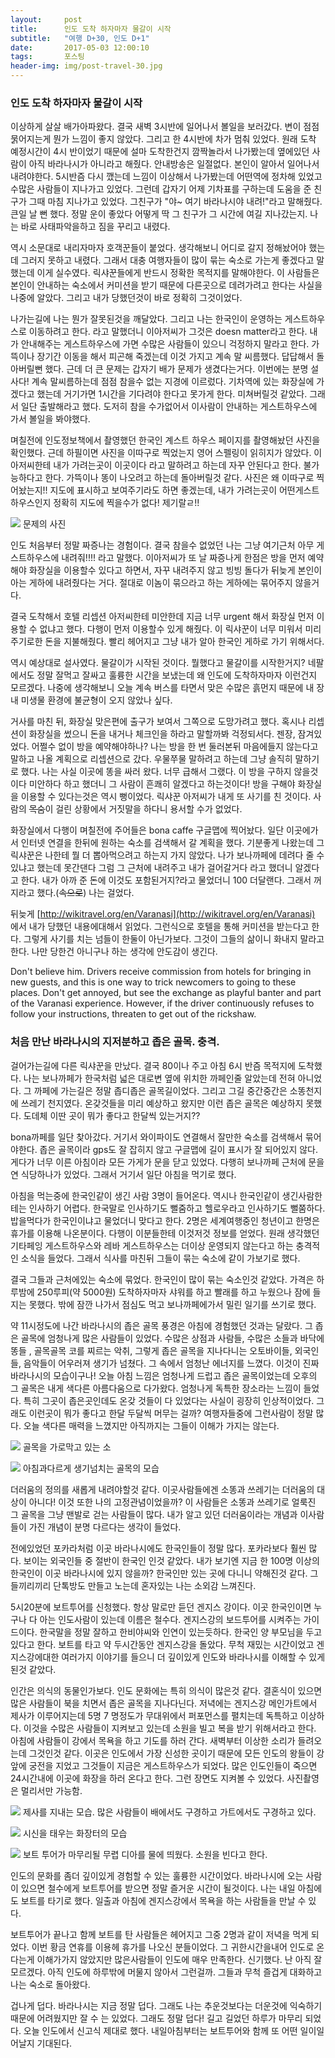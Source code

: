 ```yaml
---          
layout:	    post          
title: 	    인도 도착 하자마자 물갈이 시작
subtitle:   "여행 D+30, 인도 D+1"          
date:       2017-05-03 12:00:10   
tags:       포스팅          
header-img: img/post-travel-30.jpg
---          
```


### 인도 도착 하자마자 물갈이 시작

이상하게 살살 배가아파왔다. 결국 새벽 3시반에 일어나서 볼일을 보러갔다. 변이 점점 묽어지는게 뭔가 느낌이 좋지 않았다. 그리고 한 4시반에 차가 멈춰 있었다. 원래 도착 예정시간이 4시 반이었기 때문에 설마 도착한건지 깜짝놀라서 나가봤는데 옆에있던 사람이 아직 바라나시가 아니라고 해줬다. 안내방송은 일절없다. 본인이 알아서 일어나서 내려야한다. 5시반즘 다시 깼는데 느낌이 이상해서 나가봤는데 어떤역에 정차해 있었고 수많은 사람들이 지나가고 있었다. 그런데 갑자기 어제 기차표를 구하는데 도움을 준 친구가 그때 마침 지나가고 있었다. 그친구가 "야~ 여기 바라나시야 내려!"라고 말해줬다. 큰일 날 뻔 했다. 정말 운이 좋았다 어떻게 딱 그 친구가 그 시간에 여길 지나갔는지. 나는 바로 사태파악을하고 짐을 꾸리고 내렸다.

역시 소문대로 내리자마자 호객꾼들이 붙었다. 생각해보니 어디로 갈지 정해놨어야 했는데 그러지 못하고 내렸다. 그래서 대충 여행자들이 많이 묶는 숙소로 가는게 좋겠다고 말했는데 이게 실수였다. 릭샤꾼들에게 반드시 정확한 목적지를 말해야한다. 이 사람들은 본인이 안내하는 숙소에서 커미션을 받기 때문에 다른곳으로 데려가려고 한다는 사실을 나중에 알았다. 그리고 내가 당했던것이 바로 정확히 그것이었다.

나가는길에 나는 뭔가 잘못된것을 깨달았다. 그리고 나는 한국인이 운영하는 게스트하우스로 이동하려고 한다. 라고 말했더니 이아저씨가 그것은 doesn matter라고 한다. 내가 안내해주는 게스트하우스에 가면 수많은 사람들이 있으니 걱정하지 말라고 한다. 가뜩이나 장기간 이동을 해서 피곤해 죽겠는데 이것 가지고 계속 말 씨름했다. 답답해서 돌아버릴뻔 했다. 근데 더 큰 문제는 갑자기 배가 문제가 생겼다는거다. 이번에는 분명 설사다! 계속 말씨름하는데 점점 참을수 없는 지경에 이르렀다. 기차역에 있는 화장실에 가겠다고 했는데 거기가면 1시간을 기다려야 한다고 못가게 한다. 미쳐버릴것 같았다. 그래서 일단 출발해라고 했다. 도저히 참을 수가없어서 이사람이 안내하는 게스트하우스에 가서 볼일을 봐야했다.

며칠전에 인도정보책에서 촬영했던 한국인 계스트 하우스 페이지를 촬영해놨던 사진을 확인했다. 근데 하필이면 사진을 이따구로 찍었는지 영어 스펠링이 읽히지가 않았다. 이 아저씨한테 내가 가려는곳이 이곳이다 라고 말하려고 하는데 자꾸 안된다고 한다. 불가능하다고 한다. 가뜩이나 똥이 나오려고 하는데 돌아버릴것 같다. 사진은 왜 이따구로 찍어놨는지!! 지도에 표시하고 보여주기라도 하면 좋겠는데, 내가 가려는곳이 어떤게스트 하우스인지 정확히 지도에 찍을수가 없다! 제기랄ㄹ!!

![](/img/170503-shakepic.jpg)
문제의 사진

인도 처음부터 정말 짜증나는 경험이다. 결국 참을수 없었던 나는 그냥 여기근처 아무 게스트하우스에 내려줘!!!! 라고 말했다. 이아저씨가 또 날 짜증나게 한점은 방을 먼저 예약해야 화장실을 이용할수 있다고 하면서, 자꾸 내려주지 않고 빙빙 돌다가 뒤늦게 본인이 아는 게하에 내려줬다는 거다. 절대로 이놈이 묶으라고 하는 게하에는 묶어주지 않을거다.

결국 도착해서 호텔 리셉션 아저씨한테 미안한데 지금 너무 urgent 해서 화장실 먼저 이용할 수 없냐고 했다. 다행이 먼저 이용할수 있게 해줬다. 이 릭샤꾼이 너무 미워서 미리 주기로한 돈을 지불해줬다. 빨리 헤어지고 그냥 내가 알아 한국인 게하로 가기 위해서다.

역시 예상대로 설사였다. 물갈이가 시작된 것이다. 뭘했다고 물갈이를 시작한거지? 네팔에서도 정말 잘먹고 잘싸고 훌륭한 시간을 보냈는데 왜 인도에 도착하자마자 이런건지 모르겠다. 나중에 생각해보니 오늘 계속 버스를 타면서 맞은 수많은 흙먼지 때문에 내 장내 미생물 환경에 불균형이 오지 않았나 싶다.

거사를 마친 뒤, 화장실 맞은편에 출구가 보여서 그쪽으로 도망가려고 했다. 혹시나 리셉션이 화장실을 썼으니 돈을 내거나 체크인을 하라고 말할까봐 걱정되서다. 젠장, 잠겨있었다. 어쩔수 없이 방을 예약해야하나? 나는 방을 한 번 둘러본뒤 마음에들지 않는다고 말하고 나올 계획으로 리셉션으로 갔다. 우물쭈물 말하려고 하는데 그냥 솔직히 말하기로 했다. 나는 사실 이곳에 똥을 싸러 왔다. 너무 급해서 그랬다. 이 방을 구하지 않을것이다 미안하다 하고 했더니 그 사람이 흔쾌히 알겠다고 하는것이다! 방을 구해야 화장실을 이용할 수 있다는것은 역시 뻥이었다. 릭샤꾼 아저씨가 내게 또 사기를 친 것이다. 사람의 ~~목숨~~이 걸린 상황에서 거짓말을 하다니 용서할 수가 없었다. 

화장실에서 다행이 며칠전에 주어들은 bona caffe 구글맵에 찍어놨다. 일단 이곳에가서 인터넷 연결을 한뒤에 원하는 숙소를 검색해서 갈 계획을 했다. 기분좋게 나왔는데 그 릭샤꾼은 나한테 뭘 더 뽑아먹으려고 하는지 가지 않았다. 나가 보나까페에 데려다 줄 수 있냐고 했는데 못간댄다 그럼 그 근처에 내려주고 내가 걸어갈거다 라고 했더니 알겠다고 한다. 내가 아까 준 돈에 이것도 포함된거지?라고 물었더니 100 더달랜다. 그래서 꺼지라고 했다.(~~속으로~~) 나는 걸었다.

뒤늦게 [http://wikitravel.org/en/Varanasi](http://wikitravel.org/en/Varanasi) 에서 내가 당했던 내용에대해서 읽었다. 그런식으로 호텔을 통해 커미션을 받는다고 한다. 그렇게 사기를 치는 넘들이 한둘이 아닌가보다. 그것이 그들의 삶이니 화내지 말라고 한다. 나만 당한건 아니구나 하는 생각에 안도감이 생긴다.
>
Don't believe him. Drivers receive commission from hotels for bringing in new guests, and this is one way to trick newcomers to going to these places. Don't get annoyed, but see the exchange as playful banter and part of the Varanasi experience. However, if the driver continuously refuses to follow your instructions, threaten to get out of the rickshaw.

### 처음 만난 바라나시의 지저분하고 좁은 골목. 충격.

걸어가는길에 다른 릭샤꾼을 만났다. 결국 80이나 주고 아침 6시 반즘 목적지에 도착했다. 나는 보나까페가 한국처럼 넓은 대로변 옆에 위치한 까페인줄 알았는데 전혀 아니었다. 그 까페에 가는길은 정말 좁디좁은 골목길이었다. 그리고 그길 중간중간은 소똥천지에 쓰레기 천지였다. 온갖것들을 미리 예상하고 왔지만 이런 좁은 골목은 예상하지 못했다. 도데체 이딴 곳이 뭐가 좋다고 한달씩 있는거지??

bona까페를 일단 찾아갔다. 거기서 와이파이도 연결해서 잘만한 숙소를 검색해서 묶어야한다. 좁은 골목이라 gps도 잘 잡히지 않고 구글맵에 길이 표시가 잘 되어있지 않다. 게다가 너무 이른 아침이라 모든 가게가 문을 닫고 있었다. 다행히 보나까페 근처에 문을 연 식당하나가 있었다. 그래서 거기서 일단 아침을 먹기로 했다.

아침을 먹는중에 한국인같이 생긴 사람 3명이 들어온다. 역시나 한국인같이 생긴사람한테는 인사하기 어렵다. 한국말로 인사하기도 뻘줌하고 헬로우라고 인사하기도 뻘쭘하다. 밥을먹다가 한국인이냐고 물었더니 맞다고 한다. 2명은 세계여행중인 청년이고 한명은 휴가를 이용해 나온분이다. 다행이 이분들한테 이것저것 정보를 얻었다. 원래 생각했던 기타페잉 게스트하우스와 레바 게스트하우스는 더이상 운영되지 않는다고 하는 충격적인 소식을 들었다. 그래서 식사를 마친뒤 그들이 묶는 숙소에 같이 가보기로 했다.

결국 그들과 근처에있는 숙소에 묶었다. 한국인이 많이 묶는 숙소인것 같았다. 가격은 하루밤에 250루피(약 5000원) 도착하자마자 샤워를 하고 빨래를 하고 누웠으나 잠에 들지는 못했다. 밖에 잠깐 나가서 점심도 먹고 보나까페에가서 밀린 일기를 쓰기로 했다.

약 11시정도에 나간 바라나시의 좁은 골목 풍경은 아침에 경험했던 것과는 달랐다. 그 좁은 골목에 엄청나게 많은 사람들이 있었다. 수많은 상점과 사람들, 수많은 소들과 바닥에 똥들 , 골목골목 코를 찌르는 악취, 그렇게 좁은 골목을 지나다니는 오토바이들, 외국인들, 음악들이 어우러져 생기가 넘쳤다. 그 속에서 엄청난 에너지를 느꼈다. 이것이 진짜 바라나시의 모습이구나! 오늘 아침 느낌은 엄청나게 드럽고 좁은 골목이었는데 오후의 그 골목은 내게 색다른 아름다움으로 다가왔다. 엄청나게 독특한 장소라는 느낌이 들었다. 특히 그곳이 좁은곳인데도 온갖 것들이 다 있었다는 사실이 굉장히 인상적이었다. 그래도 이런곳이 뭐가 좋다고 한달 두달씩 머무는 걸까? 여행자들중에 그런사람이 정말 많다. 오늘 색다른 매력을 느꼈지만 아직까지는 그들이 이해가 가지는 않는다.

![](/img/170503-indiacow.jpg)
골목을 가로막고 있는 소

![](/img/170503-narrow.jpg)
아침과다르게 생기넘치는 골목의 모습

더러움의 정의를 새롭게 내려야할것 같다. 이곳사람들에겐 소똥과 쓰레기는 더러움의 대상이 아니다! 이것 또한 나의 고정관념이었을까? 이 사람들은 소똥과 쓰레기로 얼룩진 그 골목을 그냥 맨발로 걷는 사람들이 많다. 내가 알고 있던 더러움이라는 개념과 이사람들이 가진 개념이 분명 다르다는 생각이 들었다.

전에있었던 포카라처럼 이곳 바라나시에도 한국인들이 정말 많다. 포카라보다 훨씬 많다. 보이는 외국인들 중 절반이 한국인 인것 같았다. 내가 보기엔 지금 한 100명 이상의 한국인이 이곳 바라나시에 있지 않을까? 한국인만 있는 곳에 다니니 약해진것 같다. 그들끼리끼리 단톡방도 만들고 노는데 혼자있는 나는 소외감 느껴진다.

5시20분에 보트투어를 신청했다. 항상 말로만 듣던 겐지스 강이다. 이곳 한국인이면 누구나 다 아는 인도사람이 있는데 이름은 철수다. 겐지스강의 보드투어를 시켜주는 가이드이다. 한국말을 정말 잘하고 한비야씨와 인연이 있는듯하다. 한국인 양 부모님을 두고 있다고 한다. 보트를 타고 약 두시간동안 겐지스강을 돌았다. 무척 재밌는 시간이었고 겐지스강에대한 여러가지 이야기를 들으니 더 깊이있게 인도와 바라나시를 이해할 수 있게 된것 같았다.

인간은 의식의 동물인가보다. 인도 문화에는 특히 의식이 많은것 같다. 결혼식이 있으면 많은 사람들이 북을 치면서 좁은 골목을 지나다닌다. 저녁에는 겐지스강 메인가트에서 제사가 이루어지는데 5명 7 명정도가 무대위에서 퍼포먼스를 펼치는데 독특하고 이상하다. 이것을 수많은 사람들이 지켜보고 있는데 소원을 빌고 복을 받기 위해서라고 한다. 아침에 사람들이 강에서 목욕을 하고 기도를 하러 간다. 새벽부터 이상한 소리가 들려오는데 그것인것 같다. 이곳은 인도에서 가장 신성한 곳이기 때문에 모든 인도의 왕들이 강 앞에 궁전을 지었고 그것들이 지금은 게스트하우스가 되었다. 많은 인도인들이 죽으면 24시간내에 이곳에 화장을 하러 온다고 한다. 그런 장면도 지켜볼 수 있었다. 사진촬영은 멀리서만 가능함.

![](/img/170503-pray.jpg)
제사를 지내는 모습. 많은 사람들이 배에서도 구경하고 가트에서도 구경하고 있다.

![](/img/170503-humanash.jpg)
시신을 태우는 화장터의 모습

![](/img/170503-dia.jpg)
보트 투어가 마무리될 무렵 디아를 물에 띄웠다. 소원을 빈다고 한다.

인도의 문화를 좀더 깊이있게 경험할 수 있는 훌륭한 시간이었다. 바라나시에 오는 사람이 있으면 철수에게 보트투어를 받으면 정말 즐거운 시간이 될것이다. 나는 내일 아침에도 보트를 타기로 했다. 일출과 아침에 겐지스강에서 목욕을 하는 사람들을 만날 수 있다.

보트투어가 끝나고 함께 보트를 탄 사람들은 헤어지고 그중 2명과 같이 저녁을 먹게 되었다. 이번 황금 연휴를 이용헤 휴가를 나오신 분들이었다. 그 귀한시간을내어 인도로 온다는게 이해가가지 않았지만 많은사람들이 인도에 매우 만족한다. 신기했다. 난 아직 잘 모르겠다. 아직 인도에 하루밖에 머물지 않아서 그런걸까. 그들과 무척 즐겁게 대화하고 나는 숙소로 돌아왔다.

겁나게 덥다. 바라나시는 지금 정말 덥다. 그래도 나는 추운것보다는 더운것에 익숙하기 때문에 어려웠지만 잘 수 는 있었다. 그래도 정말 덥다! 길고 길었던 하루가 마무리 되었다. 오늘 인도에서 신고식 제대로 했다. 내일아침부터는 보트투어와 함께 또 어떤 일이일어날지 기대된다. 

